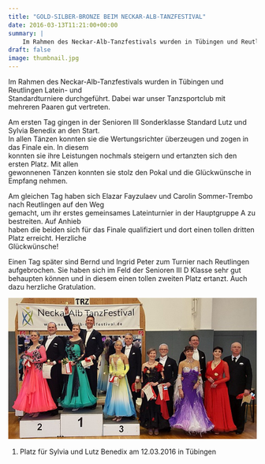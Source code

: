 ```yaml
---
title: "GOLD-SILBER-BRONZE BEIM NECKAR-ALB-TANZFESTIVAL"
date: 2016-03-13T11:21:00+00:00
summary: |
    Im Rahmen des Neckar-Alb-Tanzfestivals wurden in Tübingen und Reutlingen Latein- und Standardturniere durchgeführt. Dabei war unser Tanzsportclub mit mehreren Paaren gut vertreten.
draft: false
image: thumbnail.jpg
---
```


Im Rahmen des Neckar-Alb-Tanzfestivals wurden in Tübingen und Reutlingen Latein- und  
Standardturniere durchgeführt. Dabei war unser Tanzsportclub mit mehreren Paaren gut vertreten.

  
Am ersten Tag gingen in der Senioren III Sonderklasse Standard Lutz und Sylvia Benedix an den Start.  
In allen Tänzen konnten sie die Wertungsrichter überzeugen und zogen in das Finale ein. In diesem  
konnten sie ihre Leistungen nochmals steigern und ertanzten sich den ersten Platz. Mit allen  
gewonnenen Tänzen konnten sie stolz den Pokal und die Glückwünsche in Empfang nehmen.

Am gleichen Tag haben sich Elazar Fayzulaev und Carolin Sommer-Trembo nach Reutlingen auf den Weg  
gemacht, um ihr erstes gemeinsames Lateinturnier in der Hauptgruppe A zu bestreiten. Auf Anhieb  
haben die beiden sich für das Finale qualifiziert und dort einen tollen dritten Platz erreicht. Herzliche  
Glückwünsche!

Einen Tag später sind Bernd und Ingrid Peter zum Turnier nach Reutlingen aufgebrochen. Sie haben sich im Feld der Senioren III D Klasse sehr gut behaupten können und in diesem einen tollen zweiten Platz ertanzt. Auch dazu herzliche Gratulation.

![Sylvia & Lutz Benedix Sen III S](20160312_trz.jpg)

1. Platz für Sylvia und Lutz Benedix am 12.03.2016 in Tübingen



